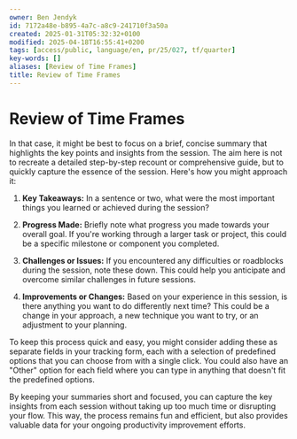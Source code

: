 ```yaml
---
owner: Ben Jendyk
id: 7172a48e-b895-4a7c-a8c9-241710f3a50a
created: 2025-01-31T05:32:32+0100
modified: 2025-04-18T16:55:41+0200
tags: [access/public, language/en, pr/25/027, tf/quarter]
key-words: []
aliases: [Review of Time Frames]
title: Review of Time Frames
---
```


# Review of Time Frames

In that case, it might be best to focus on a brief, concise summary that highlights the key points and insights from the session. The aim here is not to recreate a detailed step-by-step recount or comprehensive guide, but to quickly capture the essence of the session. Here's how you might approach it:

1. **Key Takeaways:** In a sentence or two, what were the most important things you learned or achieved during the session? 

2. **Progress Made:** Briefly note what progress you made towards your overall goal. If you're working through a larger task or project, this could be a specific milestone or component you completed.

3. **Challenges or Issues:** If you encountered any difficulties or roadblocks during the session, note these down. This could help you anticipate and overcome similar challenges in future sessions.

4. **Improvements or Changes:** Based on your experience in this session, is there anything you want to do differently next time? This could be a change in your approach, a new technique you want to try, or an adjustment to your planning.

To keep this process quick and easy, you might consider adding these as separate fields in your tracking form, each with a selection of predefined options that you can choose from with a single click. You could also have an "Other" option for each field where you can type in anything that doesn't fit the predefined options.

By keeping your summaries short and focused, you can capture the key insights from each session without taking up too much time or disrupting your flow. This way, the process remains fun and efficient, but also provides valuable data for your ongoing productivity improvement efforts.
